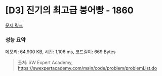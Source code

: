 # [D3] 진기의 최고급 붕어빵 - 1860 

[문제 링크](https://swexpertacademy.com/main/code/problem/problemDetail.do?contestProbId=AV5LsaaqDzYDFAXc) 

### 성능 요약

메모리: 64,900 KB, 시간: 1,106 ms, 코드길이: 669 Bytes



> 출처: SW Expert Academy, https://swexpertacademy.com/main/code/problem/problemList.do